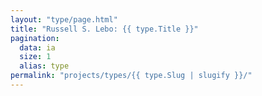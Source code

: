 ```yaml
---
layout: "type/page.html"
title: "Russell S. Lebo: {{ type.Title }}"
pagination:
  data: ia
  size: 1
  alias: type
permalink: "projects/types/{{ type.Slug | slugify }}/"
---
```


<!-- @format -->
